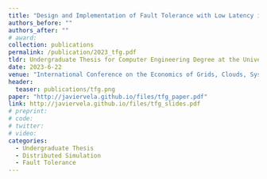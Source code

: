 ```yaml
---
title: "Design and Implementation of Fault Tolerance with Low Latency in Distributed Simulation"
authors_before: ""
authors_after: ""
# award:
collection: publications
permalink: /publication/2023_tfg.pdf
tldr: Undergraduate Thesis for Computer Engineering Degree at the University of Zaragoza. A distributed simulator for discrete event systems featuring an innovative fault tolerance model based on decoupled replication, achieving optimal performance in fault-free scenarios while ensuring robust recovery and scalability in the presence of faults.
date: 2023-6-22
venue: "International Conference on the Economics of Grids, Clouds, Systems, and Services (GECON 2024)"
header:
  teaser: publications/tfg.png
paper: "http://javiervela.github.io/files/tfg_paper.pdf"
link: http://javiervela.github.io/files/tfg_slides.pdf
# preprint: 
# code:
# twitter:
# video:
categories:
  - Undergraduate Thesis
  - Distributed Simulation
  - Fault Tolerance
---
```

